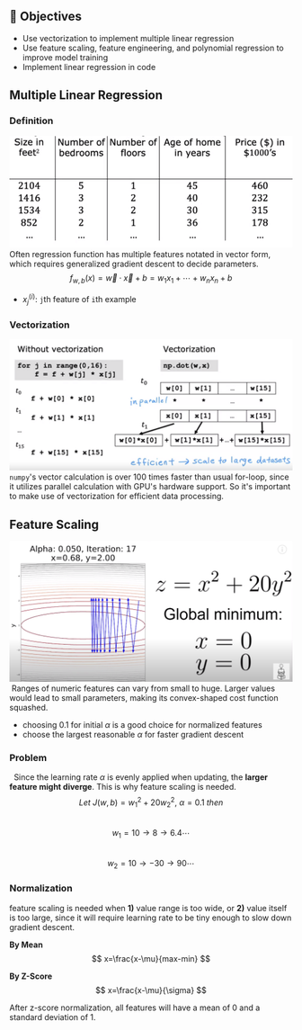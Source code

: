 ## 🎯 Objectives
- Use vectorization to implement multiple linear regression
- Use feature scaling, feature engineering, and polynomial regression to improve model training
- Implement linear regression in code

## Multiple Linear Regression
### Definition
![multiple-linear-regression](.images/multiple-linear-regression-1.png)  
Often regression function has multiple features notated in vector form, which requires generalized gradient descent to decide parameters. 
$$
f_{w,b}(x)=\vec{w}\cdot\vec{x}+b=w_1x_1+\cdots+w_nx_n+b
$$
- $x_{j}^{(i)}$: `j`th feature of `i`th example

### Vectorization
![vectorization](.images/multiple-linear-regression-2.png)  
`numpy`'s vector calculation is over 100 times faster than usual for-loop, since it utilizes parallel calculation with GPU's hardware support. So it's important to make use of vectorization for efficient data processing.

## Feature Scaling
![feature-scaling](.images/multiple-linear-regression-3.png)  
&nbsp;Ranges of numeric features can vary from small to huge. Larger values would lead to small parameters, making its convex-shaped cost function squashed.
- choosing 0.1 for initial $\alpha$ is a good choice for normalized features
- choose the largest reasonable $\alpha$ for faster gradient descent

  
### Problem
&nbsp; Since the learning rate $\alpha$ is evenly applied when updating, the **larger feature might diverge**. This is why feature scaling is needed.
$$
    Let\ J(w,b) = w_1^2+20w_2^2, \ \alpha=0.1\ then
$$  
$$
    w_1=10\rightarrow 8 \rightarrow 6.4 \cdots
$$  
$$
    w_2=10\rightarrow -30 \rightarrow 90 \cdots
$$

### Normalization
feature scaling is needed when **1)** value range is too wide, or **2)** value itself is too large, since it will require learning rate to be tiny enough to slow down gradient descent. 

**By Mean**  
$$
    x=\frac{x-\mu}{max-min}
$$
  
**By Z-Score**  
$$
    x=\frac{x-\mu}{\sigma}
$$

After z-score normalization, all features will have a mean of 0 and a standard deviation of 1.
